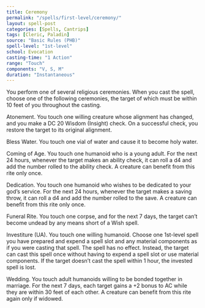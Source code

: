 ```yaml
---
title: Ceremony
permalink: "/spells/first-level/ceremony/"
layout: spell-post
categories: [Spells, Cantrips]
tags: [Cleric, Paladin]
source: "Basic Rules (PHB)"
spell-level: "1st-level"
school: Evocation
casting-time: "1 Action"
range: "Touch"
components: "V, S, M"
duration: "Instantaneous"
---
```


You perform one of several religious ceremonies. When you cast the spell, choose one of the following ceremonies, the target of which must be within 10 feet of you throughout the casting.

Atonement. You touch one willing creature whose alignment has changed, and you make a DC 20 Wisdom (Insight) check. On a successful check, you restore the target to its original alignment.

Bless Water. You touch one vial of water and cause it to become holy water.

Coming of Age. You touch one humanoid who is a young adult. For the next 24 hours, whenever the target makes an ability check, it can roll a d4 and add the number rolled to the ability check. A creature can benefit from this rite only once.

Dedication. You touch one humanoid who wishes to be dedicated to your god’s service. For the next 24 hours, whenever the target makes a saving throw, it can roll a d4 and add the number rolled to the save. A creature can benefit from this rite only once.

Funeral Rite. You touch one corpse, and for the next 7 days, the target can’t become undead by any means short of a Wish spell.

Investiture (UA). You touch one willing humanoid. Choose one 1st-level spell you have prepared and expend a spell slot and any material components as if you were casting that spell. The spell has no effect. Instead, the target can cast this spell once without having to expend a spell slot or use material components. If the target doesn’t cast the spell within 1 hour, the invested spell is lost.

Wedding. You touch adult humanoids willing to be bonded together in marriage. For the next 7 days, each target gains a +2 bonus to AC while they are within 30 feet of each other. A creature can benefit from this rite again only if widowed.
